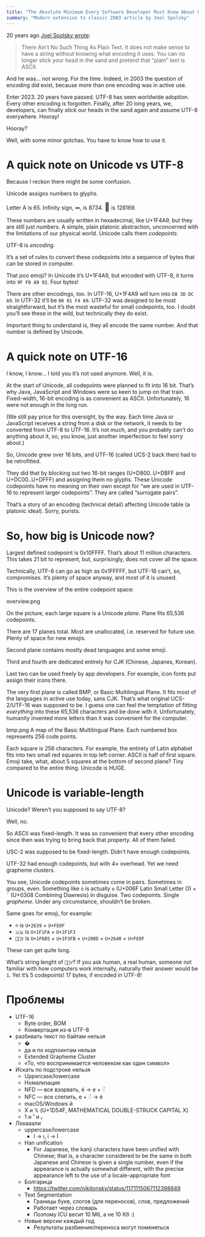 ```yaml
---
title: "The Absolute Minimum Every Software Developer Must Know About Unicode in 2023 (Still No Excuses!)"
summary: "Modern extension to classic 2003 article by Joel Spolsky"
---
```


20 years ago [Joel Spolsky wrote](https://www.joelonsoftware.com/2003/10/08/the-absolute-minimum-every-software-developer-absolutely-positively-must-know-about-unicode-and-character-sets-no-excuses/):

> There Ain’t No Such Thing As Plain Text.
> It does not make sense to have a string without knowing what encoding it uses. You can no longer stick your head in the sand and pretend that “plain” text is ASCII.

And he was... not wrong. For the time. Indeed, in 2003 the question of encoding did exist, because more than one encoding was in active use.

Enter 2023. 20 years have passed. UTF-8 has seen worldwide adoption. Every other encoding is forgotten. Finally, after 20 long years, we, developers, can finally stick our heads in the sand again and assume UTF-8 everywhere. Hooray!

Hooray?

Well, with some minor gotchas. You have to know how to use it.

# A quick note on Unicode vs UTF-8

Because I reckon there might be some confusion.

Unicode assigns numbers to glyphs.

Letter A is 65. Infinity sign, ∞, is 8734. <span style="font-size: 150%">💩</span> is 128169.

These numbers are usually written in hexadecimal, like U+1F4A9, but they are still just numbers. A simple, plain platonic abstraction, unconcerned with the limitations of our physical world. Unicode calls them _codepoints_.

UTF-8 is _encoding_.

It’s a set of rules to convert these codepoints into a sequence of bytes that can be stored in computer.

That poo emoji? In Unicode it’s U+1F4A9, but encoded with UTF-8, it turns into `9F F0 A9 92`. Four bytes!

There are other encodings, too. In UTF-16, U+1F4A9 will turn into `D8 3D DC A9`. In UTF-32 it’ll be `00 01 F4 A9`. UTF-32 was designed to be most straightforward, but it’s the most wasteful for small codepoints, too. I doubt you’ll see these in the wild, but technically they do exist.

Important thing to understand is, they all encode the same number. And that number is defined by Unicode.

# A quick note on UTF-16

I know, I know... I told you it’s not used anymore. Well, it is.

At the start of Unicode, all codepoints were planned to fit into 16 bit. That’s why Java, JavaScript and Windows were so keen to jump on that train. Fixed-width, 16-bit encoding is as convenient as ASCII. Unfortunately, 16 were not enough in the long run.

(We still pay price for this oversight, by the way. Each time Java or JavaScript receives a string from a disk or the network, it needs to be converted from UTF-8 to UTF-16. It’s not much, and you probably can’t do anything about it, so, you know, just another imperfection to feel sorry about.)

So, Unicode grew over 16 bits, and UTF-16 (called UCS-2 back then) had to be retrofitted.

They did that by blocking out two 16-bit ranges (U+D800..U+DBFF and U+DC00..U+DFFF) and assigning them no glyphs. These Unicode codepoints have no meaning on their own except for “we are used in UTF-16 to represent larger codepoints”. They are called “surrogate pairs”.

That’s a story of an encoding (technical detail) affecting Unicode table (a platonic ideal). Sorry, purists.

# So, how big is Unicode now?

Largest defined codepoint is 0x10FFFF. That’s about 11 million characters. This takes 21 bit to represent, but, surprisingly, does not cover all the space.

Technically, UTF-8 can go as high as 0x1FFFFF, but UTF-16 can’t, so, compromises. It’s plenty of space anyway, and most of it is unused.

This is the overview of the entire codepoint space:

overview.png

On the picture, each large square is a Unicode _plane_. Plane fits 65,536 codepoints.

There are 17 planes total. Most are unallocated, i.e. reserved for future use. Plenty of space for new emojis.

Second plane contains mostly dead languages and some emoji.

Third and fourth are dedicated entirely for CJK (Chinese, Japanes, Korean).

Last two can be used freely by app developers. For example, icon fonts put assign their icons there.

The very first plane is called BMP, or Basic Multilingual Plane. It fits most of the languages in active use today, sans CJK. That’s what original UCS-2/UTF-16 was supposed to be. I guess one can feel the temptation of fitting _everything_ into these 65,536 characters and be done with it. Unfortunately, humanity invented more letters than it was convenient for the computer.

bmp.png
A map of the Basic Multilingual Plane. Each numbered box represents 256 code points.

Each square is 256 characters. For example, the entirety of Latin alphabet fits into two small red squares in top left corner. ASCII is half of first square. Emoji take, what, about 5 squares at the bottom of second plane? Tiny compared to the entire thing. Unicode is HUGE.

# Unicode is variable-length

Unicode? Weren’t you supposed to say UTF-8?

Well, no.

So ASCII was fixed-length. It was so convenient that every other encoding since then was trying to bring back that property. All of them failed.

USC-2 was supposed to be fixed-length. Didn’t have enough codepoints.

UTF-32 had enough codepoints, but with 4× overhead. Yet we need grapheme clusters.

You see, Unicode codepoints sometimes come in pairs. Sometimes in groups, even. Something like `ö` is actually `o` (U+006F Latin Small Letter O) + `¨` (U+0308 Combining Diaeresis) in disguise. Two codepoints. Single _grapheme_. Under any circumstance, shouldn’t be broken.

Same goes for emoji, for example:

- `☹️` is `U+2639` + `U+FE0F`
- `🇺🇳` is `U+1F1FA` + `U+1F1F3`
- `🚵🏻‍♀️` is `U+1F6B5` + `U+1F3FB` + `U+200D` + `U+2640` + `U+FE0F`

These can get quite long.

What’s string lenght of `🤦🏼‍♂️`? If you ask human, a real human, someone not familiar with how computers work internally, naturally their answer would be `1`. Yet it’s 5 codepoints! 17 bytes, if encoded in UTF-8!



# Проблемы

- UTF-16
  - Byte order, BOM
  - Конвертация из-в UTF-8
- разбивать текст по байтам нельзя
  - �
  - да и по кодпоинтам нельзя
  - Extended Grapheme Cluster
  - «То, что воспринимается человеком как один символ»
- Искать по подстроке нельзя
  - Uppercase/lowercase
  - Номализация
  - NFD — все взорвать, é → e + ◌́
  - NFC — все слепить, e + ◌́ → é
  - macOS/Windows й
  - X и 𝕏 (U+1D54F, MATHEMATICAL DOUBLE-STRUCK CAPITAL X)
  - 1 и ¹ и ₁
- Локааали
  - uppercase/lowercase
    - I → ı, i → İ
  - Han unification
    - For Japanese, the kanji characters have been unified with Chinese; that is, a character considered to be the same in both Japanese and Chinese is given a single number, even if the appearance is actually somewhat different, with the precise appearance left to the use of a locale-appropriate font
  - Болгарица
    - https://twitter.com/nikitonsky/status/1171115067112398849
  - Text Segmentation
    - Границы букв, слогов (для переносов), слов, предложений
    - Работает через словарь
    - Поэтому ICU весит 10 Мб, а не 10 Кб :(
  - Новые версии каждый год
    - Результаты разбиения/переноса могут поменяться
